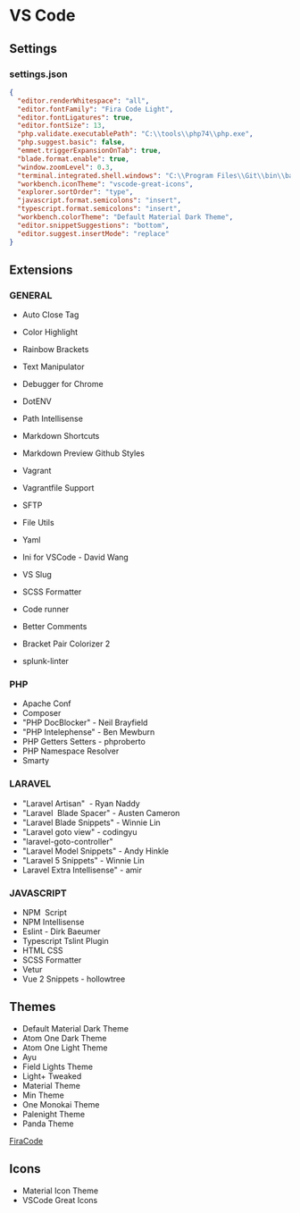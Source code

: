 # VS Code

## Settings

### settings.json

```JSON
{
  "editor.renderWhitespace": "all",
  "editor.fontFamily": "Fira Code Light",
  "editor.fontLigatures": true,
  "editor.fontSize": 13,
  "php.validate.executablePath": "C:\\tools\\php74\\php.exe",
  "php.suggest.basic": false,
  "emmet.triggerExpansionOnTab": true,
  "blade.format.enable": true,
  "window.zoomLevel": 0.3,
  "terminal.integrated.shell.windows": "C:\\Program Files\\Git\\bin\\bash.exe",
  "workbench.iconTheme": "vscode-great-icons",
  "explorer.sortOrder": "type",
  "javascript.format.semicolons": "insert",
  "typescript.format.semicolons": "insert",
  "workbench.colorTheme": "Default Material Dark Theme",
  "editor.snippetSuggestions": "bottom",
  "editor.suggest.insertMode": "replace"
}
```

## Extensions

### GENERAL
- Auto Close Tag
- Color Highlight
- Rainbow Brackets

- Text Manipulator

- Debugger for Chrome
- DotENV
- Path Intellisense

- Markdown Shortcuts
- Markdown Preview Github Styles

- Vagrant
- Vagrantfile Support

- SFTP

- File Utils

- Yaml
- Ini for VSCode - David Wang

- VS Slug

- SCSS Formatter

- Code runner

- Better Comments
- Bracket Pair Colorizer 2

- splunk-linter

### PHP
	
- Apache Conf
- Composer
- "PHP DocBlocker" - Neil Brayfield
- "PHP Intelephense" - Ben Mewburn
- PHP Getters Setters - phproberto
- PHP Namespace Resolver
- Smarty

### LARAVEL
- "Laravel Artisan"  - Ryan Naddy
- "Laravel  Blade Spacer" - Austen Cameron
- "Laravel Blade Snippets" - Winnie Lin
- "Laravel goto view" - codingyu
- "laravel-goto-controller"
- "Laravel Model Snippets" - Andy Hinkle
- "Laravel 5 Snippets" - Winnie Lin	
- Laravel Extra Intellisense" - amir

### JAVASCRIPT
- NPM  Script
- NPM Intellisense
- Eslint - Dirk Baeumer
- Typescript Tslint Plugin
- HTML CSS
- SCSS Formatter
- Vetur
- Vue 2 Snippets - hollowtree

## Themes
- Default Material Dark Theme
- Atom One Dark Theme
- Atom One Light Theme
- Ayu
- Field Lights Theme
- Light+ Tweaked
- Material Theme
- Min Theme
- One Monokai Theme
- Palenight Theme
- Panda Theme

[FiraCode](https://github.com/tonsky/FiraCode/wiki/VS-Code-Instructions)

## Icons
- Material Icon Theme
- VSCode Great Icons